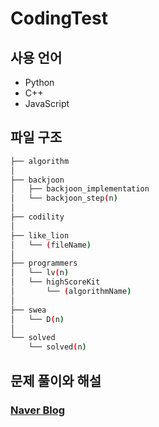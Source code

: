 # CodingTest

## 사용 언어

- Python
- C++
- JavaScript

## 파일 구조

```bash
├── algorithm
│
├── backjoon
│   ├── backjoon_implementation
│   └── backjoon_step(n)
│
├── codility
│
├── like_lion
│   └── (fileName)
│
├── programmers
│   └── lv(n)
│   └── highScoreKit
│       └── (algorithmName)
│
├── swea
│   └── D(n)
│
└── solved
    └── solved(n)
```

## 문제 풀이와 해설

### [Naver Blog](https://blog.naver.com/PostList.naver?blogId=hanjo1515&from=postList&categoryNo=6&parentCategoryNo=6)
